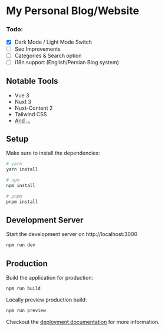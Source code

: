 # My Personal Blog/Website

### Todo: 
- [x]  Dark Mode / Light Mode Switch
- [ ]  Seo Improvements
- [ ]  Categories & Search option
- [ ]  i18n support (English/Persian Blog system) 

## Notable Tools

- Vue 3
- Nuxt 3
- Nuxt-Content 2
- Tailwind CSS
- [And ...](https://github.com/ParsaJR/ParsaJR.ORG/blob/main/package.json)

## Setup

Make sure to install the dependencies:

```bash
# yarn
yarn install

# npm
npm install

# pnpm
pnpm install
```

## Development Server

Start the development server on http://localhost:3000

```bash
npm run dev
```

## Production

Build the application for production:

```bash
npm run build
```

Locally preview production build:

```bash
npm run preview
```

Checkout the [deployment documentation](https://nuxt.com/docs/getting-started/deployment) for more information.
